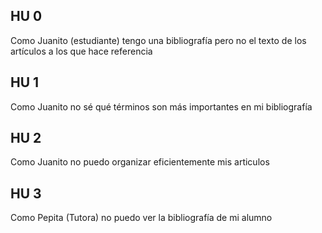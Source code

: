 ## HU 0

Como Juanito (estudiante) tengo una bibliografía pero no el texto de los artículos a los que hace referencia

## HU 1

Como Juanito no sé qué términos son más importantes en mi bibliografía

## HU 2

Como Juanito no puedo organizar eficientemente mis articulos

## HU 3

Como Pepita (Tutora) no puedo ver la bibliografía de mi alumno